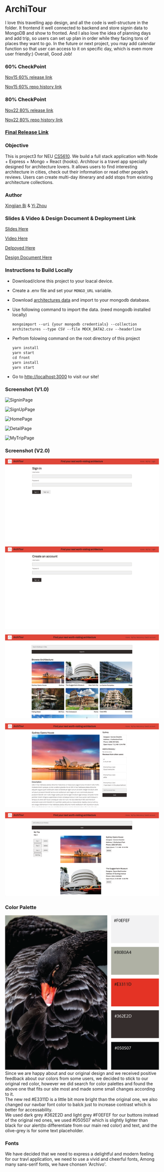 # **ArchiTour**
I love this travelling app design, and all the code is well-structure in the folder. It frontend it well connected to backend and store signin data to  MongoDB and show to fronted. And I also love the idea of planning days and add trip, so users can set up plan in order while they facing tons of places they want to go. In the future or next project, you may add calendar function so that user can access to it on specific day, which is even more user friendly:) Overall, Good Job!

### 60% CheckPoint

 [Nov15 60% release link](https://github.com/Xingjian-Bi/ArchiTour/releases/tag/60%25)

 [Nov15 60% repo history link](https://github.com/Xingjian-Bi/ArchiTour/tree/4f5f275b94f383b8252288653d625c7fb96807bc)



### 80% CheckPoint

 [Nov22 80% release link](https://github.com/Xingjian-Bi/ArchiTour/releases/tag/80%25)

 [Nov22 80% repo history link](https://github.com/Xingjian-Bi/ArchiTour/tree/490120eb65f28109b1e14b497ef99e6a07f5cf53)



### [Final Release Link](https://github.com/Xingjian-Bi/ArchiTour/releases/tag/final_ver)



### Objective

This is project3 for NEU [CS5610](https://johnguerra.co/classes/webDevelopment_fall_2022/).   We build a full stack application with Node + Express + Mongo + React (hooks). Architour is a travel app specially designed for architecture lovers. It allows users to find interesting architecture in cities, check out their information or read other people’s reviews. Users can create multi-day itinerary and add stops from existing architecture collections. 



### Author

[Xingjian Bi](https://github.com/Xingjian-Bi) & [Yi Zhou](https://github.com/HotdrynoodlesTauren)



### Slides & Video & Design Document & Deployment Link

[Slides Here](https://docs.google.com/presentation/d/1zne3HRTQPDRAu650DZ58_x2izV387ufvwrgc-LbzDTM/edit#slide=id.g17b3cadc138_0_5)

[Video Here](https://youtu.be/r8_uVI29qes)

[Delpoyed Here](https://architour-back.onrender.com)

[Design Document Here](https://github.com/Xingjian-Bi/ArchiTour/blob/main/ArchiTour%20Design%20Document.pdf)



### Instructions to Build Locally

- Download/clone this project to your loacal device.

- Create a .env file and set your `MONGO_URL` variable. 

- Download [architectures data](https://drive.google.com/file/d/1Iq1a5lrDvLrbNB2OUhjN-ENPlv0n9RD5/view?usp=sharing) and import to your mongodb database. 

- Use following command to import the data. (need mongodb installed locally)

  ```
  mongoimport --uri {your mongodb credentials} --collection architectures --type CSV --file MOCK_DATA2.csv --headerline
  ```

- Perfrom folowing command on the root directory of this project

  ```
  yarn install
  yarn start
  cd front
  yarn install
  yarn start
  ```

- Go to [http://localhost:3000]( http://localhost:3000)  to visit our site! 



### Screenshot (V1.0)

![SigninPage](./images/signin.png)

![SignUpPage](./images/signup.png)

![HomePage](./images/home.png)

![DetailPage](./images/detail.png)

![MyTripPage](./images/mytrip.png)

### Screenshot (V2.0)

![SigninPage](./images/signin_2.0.png)

![SignUpPage](./images/signup_2.0.png)

![HomePage](./images/home_2.0.png)

![DetailPage](./images/detail_2.0.png)

![MyTripPage](./images/mytrip_2.0.png)

### Color Palette

<img src="./images/palette.png" width="600">
Since we are happy about and our original design and we received positive feedback about our colors from some users, we decided to stick to our original red color, however we did search for color palettes and found the above one that fits our site most and made some small changes according to it.
<br>
The new red #E3311D is a little bit more bright than the original one, we also changed our navbar font color to balck just to increase contrast which is better for accessability.
<br>
We used dark grey #362E2D and light grey #F0EFEF for our buttons instead of the original red ones, we used #050507 which is slightly lighter than black for our alert(to differentiate from our main red color) and text, and the olive-grey is for some text placeholder.  

### Fonts

We have decided that we need to express a delightful and modern feeling for our travl application, we need to use a vivid and cheerful fonts,
Among many sans-serif fonts, we have chonsen 'Archivo'.  

